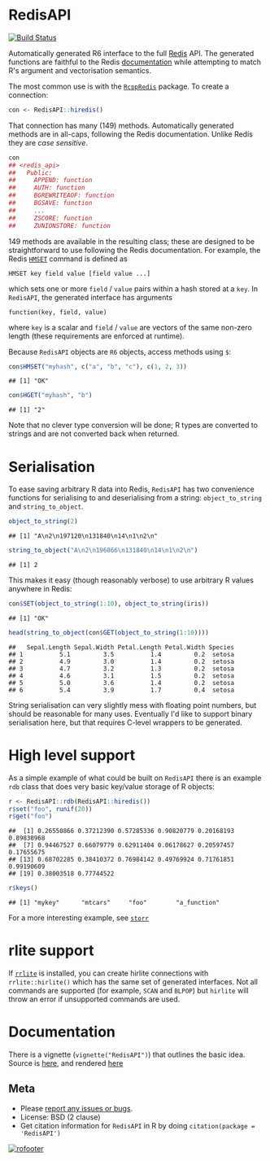 # RedisAPI

[![Build Status](https://travis-ci.org/ropensci/RedisAPI.png?branch=master)](https://travis-ci.org/ropensci/RedisAPI)



Automatically generated R6 interface to the full [Redis](http://redis.io) API.  The generated functions are faithful to the Redis [documentation](http://redis.io/commands) while attempting to match R's argument and vectorisation semantics.

The most common use is with the [`RcppRedis`](https://github.com/eddelbuettel/rcppredis) package.  To create a connection:


```r
con <- RedisAPI::hiredis()
```

That connection has many (149) methods. Automatically generated methods are in all-caps, following the Redis documentation.  Unlike Redis they are *case sensitive*.

```r
con
## <redis_api>
##   Public:
##     APPEND: function
##     AUTH: function
##     BGREWRITEAOF: function
##     BGSAVE: function
##     ...
##     ZSCORE: function
##     ZUNIONSTORE: function
```

149 methods are available in the resulting class; these are designed to be straightforward to use following the Redis documentation.  For example, the Redis [`HMSET`](http://redis.io/commands/hmset) command is defined as

```
HMSET key field value [field value ...]
```

which sets one or more `field` / `value` pairs within a hash stored at a `key`.  In `RedisAPI`, the generated interface has arguments

```
function(key, field, value)
```

where `key` is a scalar and `field` / `value` are vectors of the same non-zero length (these requirements are enforced at runtime).

Because `RedisAPI` objects are `R6` objects, access methods using `$`:


```r
con$HMSET("myhash", c("a", "b", "c"), c(1, 2, 3))
```

```
## [1] "OK"
```

```r
con$HGET("myhash", "b")
```

```
## [1] "2"
```

Note that no clever type conversion will be done; R types are converted to strings and are not converted back when returned.

# Serialisation

To ease saving arbitrary R data into Redis, `RedisAPI` has two convenience functions for serialising to and deserialising from a string: `object_to_string` and `string_to_object`.


```r
object_to_string(2)
```

```
## [1] "A\n2\n197120\n131840\n14\n1\n2\n"
```

```r
string_to_object("A\n2\n196866\n131840\n14\n1\n2\n")
```

```
## [1] 2
```

This makes it easy (though reasonably verbose) to use arbitrary R values anywhere in Redis:


```r
con$SET(object_to_string(1:10), object_to_string(iris))
```

```
## [1] "OK"
```

```r
head(string_to_object(con$GET(object_to_string(1:10))))
```

```
##   Sepal.Length Sepal.Width Petal.Length Petal.Width Species
## 1          5.1         3.5          1.4         0.2  setosa
## 2          4.9         3.0          1.4         0.2  setosa
## 3          4.7         3.2          1.3         0.2  setosa
## 4          4.6         3.1          1.5         0.2  setosa
## 5          5.0         3.6          1.4         0.2  setosa
## 6          5.4         3.9          1.7         0.4  setosa
```

String serialisation can very slightly mess with floating point numbers, but should be reasonable for many uses.  Eventually I'd like to support binary serialisation here, but that requires C-level wrappers to be generated.

# High level support

As a simple example of what could be built on `RedisAPI` there is an example `rdb` class that does very basic key/value storage of R objects:


```r
r <- RedisAPI::rdb(RedisAPI::hiredis())
r$set("foo", runif(20))
r$get("foo")
```

```
##  [1] 0.26550866 0.37212390 0.57285336 0.90820779 0.20168193 0.89838968
##  [7] 0.94467527 0.66079779 0.62911404 0.06178627 0.20597457 0.17655675
## [13] 0.68702285 0.38410372 0.76984142 0.49769924 0.71761851 0.99190609
## [19] 0.38003518 0.77744522
```

```r
r$keys()
```

```
## [1] "mykey"      "mtcars"     "foo"        "a_function"
```

For a more interesting example, see [`storr`](https://github.com/richfitz/storr)

# rlite support

If [`rrlite`](https://github.com/ropensci/rrlite) is installed, you can create hirlite connections with `rrlite::hirlite()` which has the same set of generated interfaces.  Not all commands are supported (for example, `SCAN` and `BLPOP`) but `hirlite` will throw an error if unsupported commands are used.

# Documentation

There is a vignette (`vignette("RedisAPI")`) that outlines the basic idea.  Source is [here](vignette/RedisAPI.Rmd), and rendered [here](http://htmlpreview.github.io/?https://raw.githubusercontent.com/ropensci/RedisAPI/master/inst/doc/RedisAPI.html)

## Meta

* Please [report any issues or bugs](https://github.com/ropensci/RedisAPI/issues).
* License: BSD (2 clause)
* Get citation information for `RedisAPI` in R by doing `citation(package = 'RedisAPI')`

[![rofooter](http://ropensci.org/public_images/github_footer.png)](http://ropensci.org)
